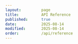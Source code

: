 ```yaml
---
layout:         page
title:          API Reference
published:      true
date:           2025-08-14
modified:       2025-08-14
order:          /api/reference
---
```


